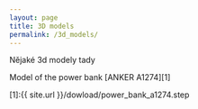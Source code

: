 ```yaml
---
layout: page
title: 3D models
permalink: /3d_models/
---
```



Nějaké 3d modely tady


Model of the power bank [ANKER A1274][1]

[1]:{{ site.url }}/dowload/power_bank_a1274.step